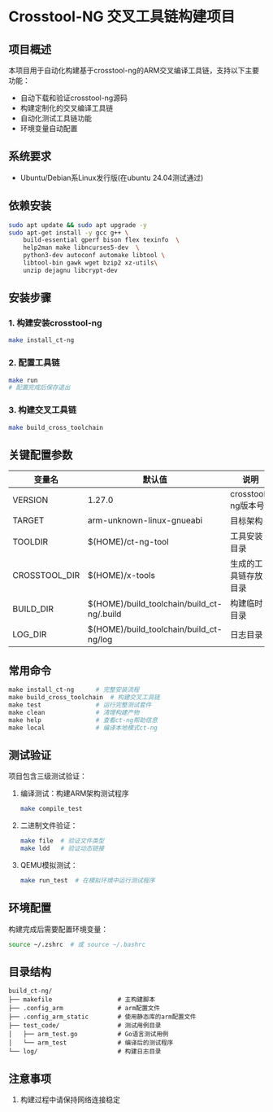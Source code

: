 # Crosstool-NG 交叉工具链构建项目

## 项目概述

本项目用于自动化构建基于crosstool-ng的ARM交叉编译工具链，支持以下主要功能：

- 自动下载和验证crosstool-ng源码
- 构建定制化的交叉编译工具链
- 自动化测试工具链功能
- 环境变量自动配置

## 系统要求

- Ubuntu/Debian系Linux发行版(在ubuntu 24.04测试通过)

## 依赖安装

```bash
sudo apt update && sudo apt upgrade -y
sudo apt-get install -y gcc g++ \
	build-essential gperf bison flex texinfo  \
	help2man make libncurses5-dev  \
	python3-dev autoconf automake libtool \
	libtool-bin gawk wget bzip2 xz-utils\
	unzip dejagnu libcrypt-dev

```

## 安装步骤

### 1. 构建安装crosstool-ng

```bash
make install_ct-ng
```

### 2. 配置工具链

```bash
make run  
# 配置完成后保存退出
```

### 3. 构建交叉工具链

```bash
make build_cross_toolchain
```

## 关键配置参数


| 变量名        | 默认值                                     | 说明                 |
| ------------- | ------------------------------------------ | -------------------- |
| VERSION       | 1.27.0                                     | crosstool-ng版本号   |
| TARGET        | arm-unknown-linux-gnueabi                  | 目标架构             |
| TOOLDIR       | $(HOME)/ct-ng-tool                         | 工具安装目录         |
| CROSSTOOL_DIR | $(HOME)/x-tools                            | 生成的工具链存放目录 |
| BUILD_DIR     | $(HOME)/build_toolchain/build_ct-ng/.build | 构建临时目录         |
| LOG_DIR       | $(HOME)/build_toolchain/build_ct-ng/log    | 日志目录             |

## 常用命令

```makefile
make install_ct-ng      # 完整安装流程
make build_cross_toolchain  # 构建交叉工具链
make test               # 运行完整测试套件
make clean              # 清理构建产物
make help               # 查看ct-ng帮助信息
make local              # 编译本地模式ct-ng
```

## 测试验证

项目包含三级测试验证：

1. 编译测试：构建ARM架构测试程序
   ```bash
   make compile_test
   ```
2. 二进制文件验证：
   ```bash
   make file  # 验证文件类型
   make ldd   # 验证动态链接
   ```
3. QEMU模拟测试：
   ```bash
   make run_test  # 在模拟环境中运行测试程序
   ```

## 环境配置

构建完成后需要配置环境变量：

```bash
source ~/.zshrc  # 或 source ~/.bashrc
```

## 目录结构

```
build_ct-ng/
├── makefile                  # 主构建脚本
├── .config_arm               # arm配置文件
├── .config_arm_static        # 使用静态库的arm配置文件
├── test_code/                # 测试用例目录
│   ├── arm_test.go           # Go语言测试用例
│   └── arm_test              # 编译后的测试程序
└── log/                      # 构建日志目录
```

## 注意事项

1. 构建过程中请保持网络连接稳定
